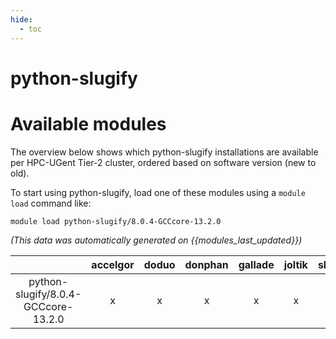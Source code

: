 ```yaml
---
hide:
  - toc
---
```


python-slugify
==============

# Available modules


The overview below shows which python-slugify installations are available per HPC-UGent Tier-2 cluster, ordered based on software version (new to old).

To start using python-slugify, load one of these modules using a `module load` command like:

```shell
module load python-slugify/8.0.4-GCCcore-13.2.0
```

*(This data was automatically generated on {{modules_last_updated}})*  

| |accelgor|doduo|donphan|gallade|joltik|shinx|skitty|
| :---: | :---: | :---: | :---: | :---: | :---: | :---: | :---: |
|python-slugify/8.0.4-GCCcore-13.2.0|x|x|x|x|x|x|x|
